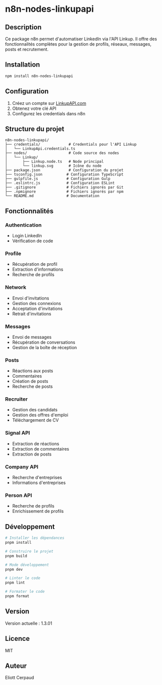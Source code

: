 # n8n-nodes-linkupapi

## Description

Ce package n8n permet d'automatiser LinkedIn via l'API Linkup. Il offre des fonctionnalités complètes pour la gestion de profils, réseaux, messages, posts et recrutement.

## Installation

```bash
npm install n8n-nodes-linkupapi
```

## Configuration

1. Créez un compte sur [LinkupAPI.com](https://linkupapi.com)
2. Obtenez votre clé API
3. Configurez les credentials dans n8n

## Structure du projet

```
n8n-nodes-linkupapi/
├── credentials/             # Credentials pour l'API Linkup
│   └── LinkupApi.credentials.ts
├── nodes/                   # Code source des nodes
│   └── Linkup/
│       ├── Linkup.node.ts   # Node principal
│       └── linkup.svg       # Icône du node
├── package.json             # Configuration du projet
├── tsconfig.json           # Configuration TypeScript
├── gulpfile.js             # Configuration Gulp
├── .eslintrc.js            # Configuration ESLint
├── .gitignore              # Fichiers ignorés par Git
├── .npmignore              # Fichiers ignorés par npm
└── README.md               # Documentation
```

## Fonctionnalités

### Authentication
- Login LinkedIn
- Vérification de code

### Profile
- Récupération de profil
- Extraction d'informations
- Recherche de profils

### Network
- Envoi d'invitations
- Gestion des connexions
- Acceptation d'invitations
- Retrait d'invitations

### Messages
- Envoi de messages
- Récupération de conversations
- Gestion de la boîte de réception

### Posts
- Réactions aux posts
- Commentaires
- Création de posts
- Recherche de posts

### Recruiter
- Gestion des candidats
- Gestion des offres d'emploi
- Téléchargement de CV

### Signal API
- Extraction de réactions
- Extraction de commentaires
- Extraction de posts

### Company API
- Recherche d'entreprises
- Informations d'entreprises

### Person API
- Recherche de profils
- Enrichissement de profils

## Développement

```bash
# Installer les dépendances
pnpm install

# Construire le projet
pnpm build

# Mode développement
pnpm dev

# Linter le code
pnpm lint

# Formater le code
pnpm format
```

## Version

Version actuelle : 1.3.01

## Licence

MIT

## Auteur

Eliott Cerpaud